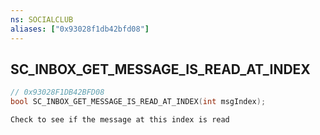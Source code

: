 ```yaml
---
ns: SOCIALCLUB
aliases: ["0x93028f1db42bfd08"]
---
```

## SC_INBOX_GET_MESSAGE_IS_READ_AT_INDEX

```c
// 0x93028F1DB42BFD08
bool SC_INBOX_GET_MESSAGE_IS_READ_AT_INDEX(int msgIndex);
```

```
Check to see if the message at this index is read
```
